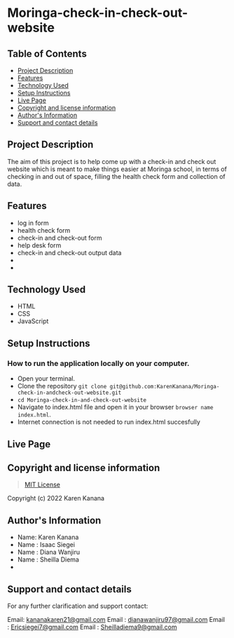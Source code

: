 # Moringa-check-in-check-out-website

## Table of Contents
- [Project Description](#project-description)
- [Features](#features)
- [Technology Used](#technology-used)
- [Setup Instructions](#setup-instructions)
- [Live Page](#live-page)
- [Copyright and license information](#copyright-and-license-information)
- [Author's Information](#authors-information)
- [Support and contact details](#support-and-contact-details)


## Project Description
The aim of this project is to help come up with a check-in and check out website which is meant to make things easier at Moringa school, in terms of checking in and out of space, filling the health check form and collection of data.


## Features
- log in form
- health check form
- check-in and check-out form
- help desk form
- check-in and check-out output data
- 
- 


## Technology Used
- HTML
- CSS
- JavaScript


## Setup Instructions

### How to run the application locally on your computer.
- Open your terminal.
- Clone the repository `git clone git@github.com:KarenKanana/Moringa-check-in-andcheck-out-website.git`
- `cd Moringa-check-in-and-check-out-website`
- Navigate to index.html file and open it in your browser `browser name index.html`.
- Internet connection is not needed to run index.html succesfully


## Live Page
>  


## Copyright and license information
> [MIT License](https://github.com/KarenKanana/Moringa-check-in-and-check-out-website/new/check-in-check-out-form)

Copyright (c) 2022 Karen Kanana


## Author's Information
- Name: Karen Kanana 
- Name : Isaac Siegei
- Name : Diana Wanjiru
- Name : Sheilla Diema
- 


## Support and contact details
For any further clarification and support contact:

Email: kananakaren21@gmail.com
Email : dianawanjiru97@gmail.com
Email : Ericsiegei7@gmail.com
Email : Sheilladiema9@gmail.com

